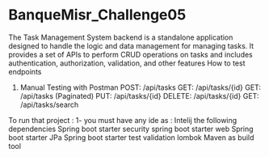 # BanqueMisr_Challenge05
 The Task Management System backend is a standalone application designed to handle the logic and data management  for managing tasks. It provides a set of APIs to perform CRUD operations on tasks and includes authentication,  authorization, validation, and other features
How to test endpoints
1. Manual Testing with Postman
POST: /api/tasks
GET: /api/tasks/{id}
GET: /api/tasks (Paginated)
PUT: /api/tasks/{id}
DELETE: /api/tasks/{id}
GET: /api/tasks/search

To run that project :
1- you must have any ide as : Intelij 
the following dependencies 
Spring boot starter security
spring boot starter web
Spring boot starter JPa 
Spring boot starter test
validation
lombok
Maven as build tool 

